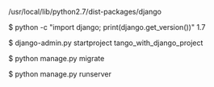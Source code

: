 /usr/local/lib/python2.7/dist-packages/django


$ python -c "import django; print(django.get_version())"
1.7

$ django-admin.py startproject tango_with_django_project

$ python manage.py migrate

$ python manage.py runserver
